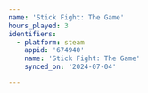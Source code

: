 ```yaml
---
name: 'Stick Fight: The Game'
hours_played: 3
identifiers:
  - platform: steam
    appid: '674940'
    name: 'Stick Fight: The Game'
    synced_on: '2024-07-04'

---
```

